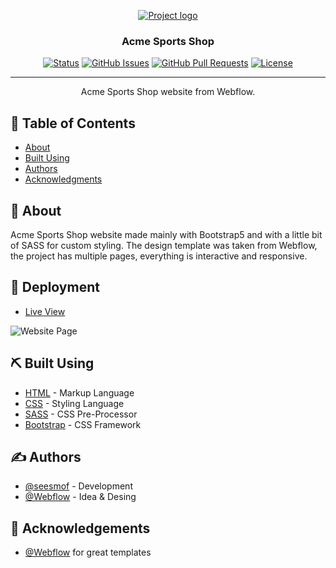 <p align="center">
  <a href="" rel="noopener">
 <img src="https://upload.wikimedia.org/wikipedia/commons/3/39/FreeCodeCamp_logo.png" alt="Project logo"></a>
</p>

<h3 align="center">Acme Sports Shop</h3>

<div align="center">

[![Status](https://img.shields.io/badge/status-active-success.svg)]()
[![GitHub Issues](https://img.shields.io/github/issues/seesmof/The-Documentation-Compendium.svg)](https://github.com/seesmof/webflow-acme/issues)
[![GitHub Pull Requests](https://img.shields.io/github/issues-pr/seesmof/The-Documentation-Compendium.svg)](https://github.com/seesmof/webflow-acme/pulls)
[![License](https://img.shields.io/badge/license-MIT-blue.svg)](./LICENSE)

</div>

---

<p align="center"> Acme Sports Shop website from Webflow.
    <br>
</p>

## 📝 Table of Contents

- [About](#about)
- [Built Using](#built_using)
- [Authors](#authors)
- [Acknowledgments](#acknowledgement)

## 🧐 About <a name = "about"></a>

Acme Sports Shop website made mainly with Bootstrap5 and with a little bit of SASS for custom styling. The design template was taken from Webflow, the project has multiple pages, everything is interactive and responsive.

## 🚀 Deployment <a name = "deployment"></a>

- [Live View](https://seesmof.github.io/webflow-acme/)

![Website Page](./img/Registration-Form.png)

## ⛏️ Built Using <a name = "built_using"></a>

- [HTML](https://www.w3.org/html/) - Markup Language
- [CSS](https://www.w3schools.com/css/) - Styling Language
- [SASS](https://sass-lang.com/) - CSS Pre-Processor
- [Bootstrap](https://getbootstrap.com/) - CSS Framework

## ✍️ Authors <a name = "authors"></a>

- [@seesmof](https://github.com/seesmof) - Development
- [@Webflow](https://webflow.com/templates/free-website-templates) - Idea & Desing

## 🎉 Acknowledgements <a name = "acknowledgement"></a>

- [@Webflow](https://webflow.com/templates/free-website-templates) for great templates
